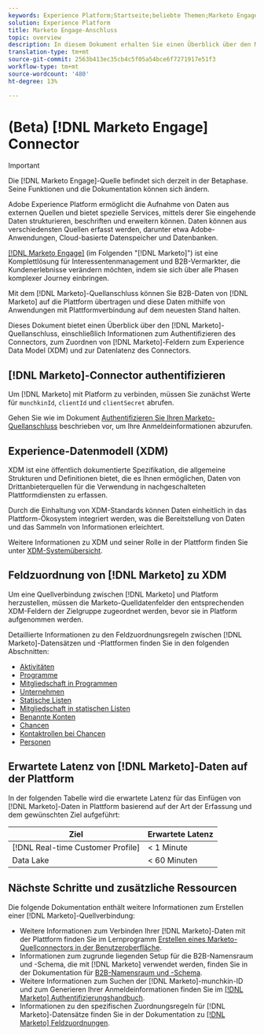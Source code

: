 ```yaml
---
keywords: Experience Platform;Startseite;beliebte Themen;Marketo Engage;Markieren;Markieren
solution: Experience Platform
title: Marketo Engage-Anschluss
topic: overview
description: In diesem Dokument erhalten Sie einen Überblick über den Marketo Engage Source Connector, einschließlich Informationen zur Authentifizierung, Zuordnung und Datenlatenz.
translation-type: tm+mt
source-git-commit: 2563b413ec35cb4c5f05a54bce6f7271917e51f3
workflow-type: tm+mt
source-wordcount: '480'
ht-degree: 13%

---
```



# (Beta) [!DNL Marketo Engage] Connector

>[!IMPORTANT]
>
>Die [!DNL Marketo Engage]-Quelle befindet sich derzeit in der Betaphase. Seine Funktionen und die Dokumentation können sich ändern.

Adobe Experience Platform ermöglicht die Aufnahme von Daten aus externen Quellen und bietet spezielle Services, mittels derer Sie eingehende Daten strukturieren, beschriften und erweitern können. Daten können aus verschiedensten Quellen erfasst werden, darunter etwa Adobe-Anwendungen, Cloud-basierte Datenspeicher und Datenbanken.

[[!DNL Marketo Engage]](https://www.marketo.com/software/) (im Folgenden &quot;[!DNL Marketo]&quot;) ist eine Komplettlösung für Interessentenmanagement und B2B-Vermarkter, die Kundenerlebnisse verändern möchten, indem sie sich über alle Phasen komplexer Journey einbringen.

Mit dem [!DNL Marketo]-Quellanschluss können Sie B2B-Daten von [!DNL Marketo] auf die Plattform übertragen und diese Daten mithilfe von Anwendungen mit Plattformverbindung auf dem neuesten Stand halten.

Dieses Dokument bietet einen Überblick über den [!DNL Marketo]-Quellanschluss, einschließlich Informationen zum Authentifizieren des Connectors, zum Zuordnen von [!DNL Marketo]-Feldern zum Experience Data Model (XDM) und zur Datenlatenz des Connectors.

## [!DNL Marketo]-Connector authentifizieren

Um [!DNL Marketo] mit Platform zu verbinden, müssen Sie zunächst Werte für `munchkinId`, `clientId` und `clientSecret` abrufen.

Gehen Sie wie im Dokument [Authentifizieren Sie Ihren Marketo-Quellanschluss](./marketo-auth.md) beschrieben vor, um Ihre Anmeldeinformationen abzurufen.

## Experience-Datenmodell (XDM)

XDM ist eine öffentlich dokumentierte Spezifikation, die allgemeine Strukturen und Definitionen bietet, die es Ihnen ermöglichen, Daten von Drittanbieterquellen für die Verwendung in nachgeschalteten Plattformdiensten zu erfassen.

Durch die Einhaltung von XDM-Standards können Daten einheitlich in das Plattform-Ökosystem integriert werden, was die Bereitstellung von Daten und das Sammeln von Informationen erleichtert.

Weitere Informationen zu XDM und seiner Rolle in der Plattform finden Sie unter [XDM-Systemübersicht](../../../../xdm/home.md).

## Feldzuordnung von [!DNL Marketo] zu XDM

Um eine Quellverbindung zwischen [!DNL Marketo] und Platform herzustellen, müssen die Marketo-Quelldatenfelder den entsprechenden XDM-Feldern der Zielgruppe zugeordnet werden, bevor sie in Platform aufgenommen werden.

Detaillierte Informationen zu den Feldzuordnungsregeln zwischen [!DNL Marketo]-Datensätzen und -Plattformen finden Sie in den folgenden Abschnitten:

* [Aktivitäten](../mapping/marketo.md#activities)
* [Programme](../mapping/marketo.md#programs)
* [Mitgliedschaft in Programmen](../mapping/marketo.md#program-memberships)
* [Unternehmen](../mapping/marketo.md#companies)
* [Statische Listen](../mapping/marketo.md#static-lists)
* [Mitgliedschaft in statischen Listen](../mapping/marketo.md#static-list-memberships)
* [Benannte Konten](../mapping/marketo.md#named-accounts)
* [Chancen](../mapping/marketo.md#opportunities)
* [Kontaktrollen bei Chancen](../mapping/marketo.md#opportunity-contact-roles)
* [Personen](../mapping/marketo.md#persons)

## Erwartete Latenz von [!DNL Marketo]-Daten auf der Plattform

In der folgenden Tabelle wird die erwartete Latenz für das Einfügen von [!DNL Marketo]-Daten in Plattform basierend auf der Art der Erfassung und dem gewünschten Ziel aufgeführt:

| Ziel | Erwartete Latenz |
| ----------- | ---------------- |
| [!DNL Real-time Customer Profile] | &lt; 1 Minute |
| Data Lake | &lt; 60 Minuten |

## Nächste Schritte und zusätzliche Ressourcen

Die folgende Dokumentation enthält weitere Informationen zum Erstellen einer [!DNL Marketo]-Quellverbindung:

* Weitere Informationen zum Verbinden Ihrer [!DNL Marketo]-Daten mit der Plattform finden Sie im Lernprogramm [Erstellen eines Marketo-Quellconnectors in der Benutzeroberfläche](../../../tutorials/ui/create/adobe-applications/marketo.md).
* Informationen zum zugrunde liegenden Setup für die B2B-Namensraum und -Schema, die mit [!DNL Marketo] verwendet werden, finden Sie in der Dokumentation für [B2B-Namensraum und -Schema](./marketo-namespaces.md).
* Weitere Informationen zum Suchen der [!DNL Marketo]-munchkin-ID und zum Generieren Ihrer Anmeldeinformationen finden Sie im [[!DNL Marketo] Authentifizierungshandbuch](./marketo-auth.md).
* Informationen zu den spezifischen Zuordnungsregeln für [!DNL Marketo]-Datensätze finden Sie in der Dokumentation zu [[!DNL Marketo] Feldzuordnungen](../mapping/marketo.md).
